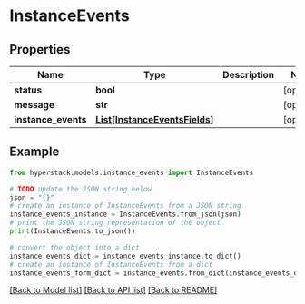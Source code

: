 # InstanceEvents


## Properties

Name | Type | Description | Notes
------------ | ------------- | ------------- | -------------
**status** | **bool** |  | [optional] 
**message** | **str** |  | [optional] 
**instance_events** | [**List[InstanceEventsFields]**](InstanceEventsFields.md) |  | [optional] 

## Example

```python
from hyperstack.models.instance_events import InstanceEvents

# TODO update the JSON string below
json = "{}"
# create an instance of InstanceEvents from a JSON string
instance_events_instance = InstanceEvents.from_json(json)
# print the JSON string representation of the object
print(InstanceEvents.to_json())

# convert the object into a dict
instance_events_dict = instance_events_instance.to_dict()
# create an instance of InstanceEvents from a dict
instance_events_form_dict = instance_events.from_dict(instance_events_dict)
```
[[Back to Model list]](../README.md#documentation-for-models) [[Back to API list]](../README.md#documentation-for-api-endpoints) [[Back to README]](../README.md)


